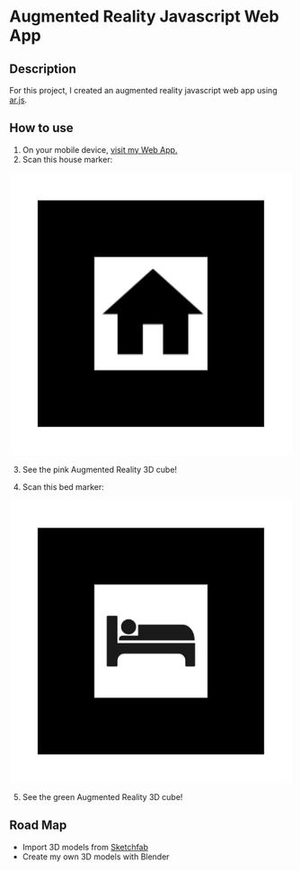 ﻿# Augmented Reality Javascript Web App

## Description

For this project, I created an augmented reality javascript web app using [ar.js](https://github.com/AR-js-org/AR.js).

## How to use

1. On your mobile device, [visit my Web App.](http://valerienierenberg.github.io/ar_javascript_web_app)
2. Scan this house marker:

![House Icon](https://github.com/valerienierenberg/ar_javascript_web_app/blob/main/ar-house-marker-image.png?raw=true)

3. See the pink Augmented Reality 3D cube!

4. Scan this bed marker:

![Bed Icon](https://github.com/valerienierenberg/ar_javascript_web_app/blob/main/pattern-bedicon-image.png?raw=true)

5. See the green Augmented Reality 3D cube!


## Road Map
- Import 3D models from [Sketchfab](https://sketchfab.com/)
- Create my own 3D models with Blender
